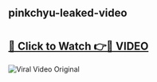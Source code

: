 ## pinkchyu-leaked-video 

# <h2><a href="http://freeplayer.one?title=pinkchyu-leaked-video&ref=21J">🔗 Click to Watch 👉🔴 VIDEO</a></h2>

<a href="http://freeplayer.one?title=pinkchyu-leaked-video&ref=21J" rel="nofollow" data-target="animated-image.originalLink"><img src="https://i.ibb.co.com/xMMVF88/686577567.gif" alt="Viral Video Original" style="max-width: 100%; display: inline-block;" data-target="animated-image.originalImage"></a>

